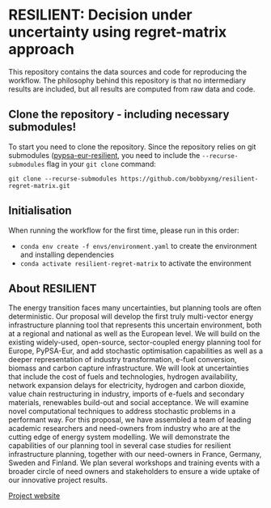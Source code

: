 # RESILIENT: Decision under uncertainty using regret-matrix approach 

This repository contains the data sources and code for reproducing the workflow. The philosophy behind this repository is that no intermediary results are included, but all results are computed from raw data and code.


## Clone the repository - including necessary submodules!

To start you need to clone the repository. Since the repository relies on git submodules ([pypsa-eur-resilient](https://github.com/resilient-project/pypsa-eur-resilient), you need to include the `--recurse-submodules` flag in your `git clone` command:

`git clone --recurse-submodules https://github.com/bobbyxng/resilient-regret-matrix.git`


## Initialisation

When running the workflow for the first time, please run in this order:

* `conda env create -f envs/environment.yaml` to create the environment and installing dependencies
* `conda activate resilient-regret-matrix` to activate the environment


## About RESILIENT

The energy transition faces many uncertainties, but planning tools are often deterministic. Our proposal will develop the first truly multi-vector energy infrastructure planning tool that represents this uncertain environment, both at a regional and national as well as the European level. We will build on the existing widely-used, open-source, sector-coupled energy planning tool for Europe, PyPSA-Eur, and add stochastic optimisation capabilities as well as a deeper representation of industry transformation, e-fuel conversion, biomass and carbon capture infrastructure. We will look at uncertainties that include the cost of fuels and technologies, hydrogen availability, network expansion delays for electricity, hydrogen and carbon dioxide, value chain restructuring in industry, imports of e-fuels and secondary materials, renewables build-out and social acceptance. We will examine novel computational techniques to address stochastic problems in a performant way. For this proposal, we have assembled a team of leading academic researchers and need-owners from industry who are at the cutting edge of energy system modelling. We will demonstrate the capabilities of our planning tool in several case studies for resilient infrastructure planning, together with our need-owners in France, Germany, Sweden and Finland. We plan several workshops and training events with a broader circle of need owners and stakeholders to ensure a wide uptake of our innovative project results.

[Project website](https://resilient-project.github.io)
